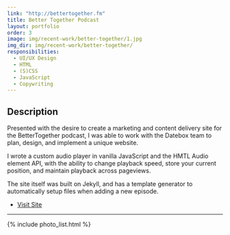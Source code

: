 ```yaml
---
link: "http://bettertogether.fm"
title: Better Together Podcast
layout: portfolio
order: 3
image: img/recent-work/better-together/1.jpg
img_dir: img/recent-work/better-together/
responsibilities:
  - UI/UX Design
  - HTML
  - (S)CSS
  - JavaScript
  - Copywriting
---
```


## Description

Presented with the desire to create a marketing and content delivery site for the BetterTogether
podcast, I was able to work with the Datebox team to plan, design, and implement a unique website.

I wrote a custom audio player in vanilla JavaScript and the HMTL Audio element API, with the ability
to change playback speed, store your current position, and maintain playback across pageviews.

The site itself was built on Jekyll, and has a template generator to automatically setup files when
adding a new episode.

- [Visit Site](http://www.bettertogether.fm)

---

{% include photo_list.html %}
